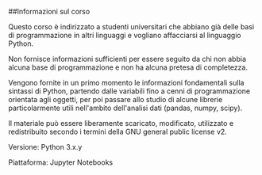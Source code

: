 ##Informazioni sul corso

Questo corso è indirizzato a studenti universitari che abbiano già delle basi di programmazione in altri linguaggi e vogliano affacciarsi al linguaggio Python.

Non fornisce informazioni sufficienti per essere seguito da chi non abbia alcuna base di programmazione e non ha alcuna pretesa di completezza.

Vengono fornite in un primo momento le informazioni fondamentali sulla sintassi di Python, partendo dalle variabili fino a cenni di programmazione orientata agli oggetti, per poi passare allo studio di alcune librerie particolarmente utili nell'ambito dell'analisi dati (pandas, numpy, scipy).

Il materiale può essere liberamente scaricato, modificato, utilizzato e redistribuito secondo i termini della GNU general public license v2.

Versione: Python 3.x.y

Piattaforma: Jupyter Notebooks
